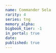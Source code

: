 ```yaml
---
name: Commander Sela
rarity: 4
series: tng
memory_alpha:
bigbook_tier: -1
in_portal: true
date:
published: true
---
```




